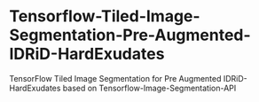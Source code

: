 # Tensorflow-Tiled-Image-Segmentation-Pre-Augmented-IDRiD-HardExudates
TensorFlow Tiled Image Segmentation for Pre Augmented IDRiD-HardExudates based on Tensorflow-Image-Segmentation-API
